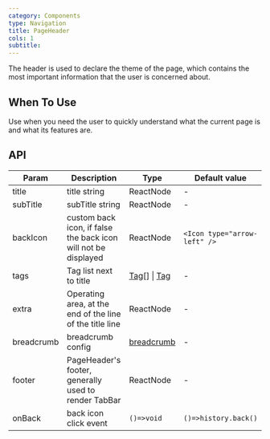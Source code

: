 ```yaml
---
category: Components
type: Navigation
title: PageHeader
cols: 1
subtitle:
---
```


The header is used to declare the theme of the page, which contains the most important information that the user is concerned about.

## When To Use

Use when you need the user to quickly understand what the current page is and what its features are.

## API

| Param | Description | Type | Default value |
| ----- | ----------- | ---- | ------------- |
| title | title string | ReactNode | - |
| subTitle | subTitle string | ReactNode | - |
| backIcon | custom back icon, if false the back icon will not be displayed | ReactNode | `<Icon type="arrow-left" />` |
| tags | Tag list next to title | [Tag](https://ant.design/components/tag-cn/)[] \| [Tag](https://ant.design/components/tag-cn/) | - |
| extra | Operating area, at the end of the line of the title line | ReactNode | - |
| breadcrumb | breadcrumb config |  [breadcrumb](https://ant.design/components/breadcrumb-cn/)  | - |
| footer | PageHeader's footer, generally used to render TabBar | ReactNode | -  |
| onBack | back icon click event | `()=>void` | `()=>history.back()` |


